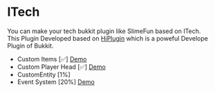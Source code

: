 # ITech
You can make your tech bukkit plugin like SlimeFun based on ITech.    
This Plugin Developed based on [HiPlugin](https://github.com/itscola/HiPlugin) which is a poweful Develope Plugin of Bukkit.
- Custom Items [✅] [Demo](https://github.com/itscola/ITech/blob/main/src/main/java/top/whitecola/itech/items/tool/PigSoulPickaxe.java)
- Custom Player Head [✅] [Demo](https://github.com/itscola/ITech/blob/main/src/main/java/top/whitecola/itech/items/items/AntiGravityStone.java)
- CustomEntity [1%] 
- Event System [20%] [Demo](https://github.com/itscola/ITech/blob/main/src/main/java/top/whitecola/itech/event/ItechItemEvent.java)

